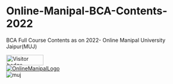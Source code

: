 # Online-Manipal-BCA-Contents-2022
BCA Full Course Contents as on 2022- Online Manipal University Jaipur(MUJ)
<div id="badges">
  <img src="https://api.visitorbadge.io/api/visitors?path=jaydattpatel%2FOnline-Manipal-BCA&label=Visitors&labelColor=%23720026&countColor=%23ffae00" alt="Visitor badge" width="100" height="28"/>
</div>
<div id="logo">
  <a href="https://www.onlinemanipal.com/">
  <img src="https://github.com/jaydattpatel/Online-Manipal-BCA-Contents/assets/124486498/e9a884b1-6f18-45fc-bbe0-1d8dfffe381e" alt="OnlineManipalLogo"/>
  </a>
</div>
<div>
  <img src="https://github.com/jaydattpatel/Online-Manipal-BCA-Contents/assets/124486498/e378c953-9260-45ae-bc6c-24a956e8f930" alt="muj" />
</div>
